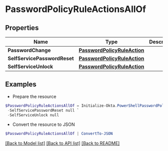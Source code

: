 # PasswordPolicyRuleActionsAllOf
## Properties

Name | Type | Description | Notes
------------ | ------------- | ------------- | -------------
**PasswordChange** | [**PasswordPolicyRuleAction**](PasswordPolicyRuleAction.md) |  | [optional] 
**SelfServicePasswordReset** | [**PasswordPolicyRuleAction**](PasswordPolicyRuleAction.md) |  | [optional] 
**SelfServiceUnlock** | [**PasswordPolicyRuleAction**](PasswordPolicyRuleAction.md) |  | [optional] 

## Examples

- Prepare the resource
```powershell
$PasswordPolicyRuleActionsAllOf = Initialize-Okta.PowerShellPasswordPolicyRuleActionsAllOf  -PasswordChange null `
 -SelfServicePasswordReset null `
 -SelfServiceUnlock null
```

- Convert the resource to JSON
```powershell
$PasswordPolicyRuleActionsAllOf | ConvertTo-JSON
```

[[Back to Model list]](../README.md#documentation-for-models) [[Back to API list]](../README.md#documentation-for-api-endpoints) [[Back to README]](../README.md)

